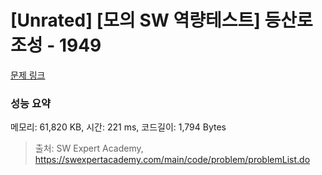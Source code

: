 # [Unrated] [모의 SW 역량테스트] 등산로 조성 - 1949 

[문제 링크](https://swexpertacademy.com/main/code/problem/problemDetail.do?contestProbId=AV5PoOKKAPIDFAUq) 

### 성능 요약

메모리: 61,820 KB, 시간: 221 ms, 코드길이: 1,794 Bytes



> 출처: SW Expert Academy, https://swexpertacademy.com/main/code/problem/problemList.do